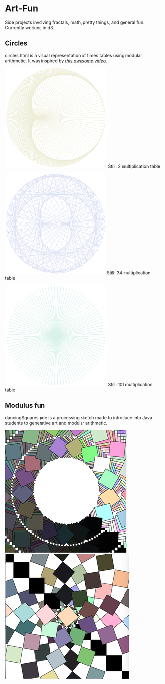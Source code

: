 # Art-Fun

Side projects involving fractals, math, pretty things, and general fun. Currently working in d3.

## Circles
circles.html is a visual representation of times tables using modular arithmetic. It was inspired by *[this awesome video](https://www.youtube.com/watch?v=qhbuKbxJsk8)*.

![the 2 multiplication tables](https://github.com/joyawood/Art-Fun/blob/master/2.png?raw=true)
Still: 2 multiplication table

![the 34 multiplication tables](https://github.com/joyawood/Art-Fun/blob/master/34.png?raw=true)
Still: 34 multiplication table

![the 101 multiplication tables](https://github.com/joyawood/Art-Fun/blob/master/101.png?raw=true)
Still: 101 multiplication table

## Modulus fun
dancingSquares.pde is a processing sketch made to introduce into Java students to generative art and modular arithmetic.

![still1](https://github.com/joyawood/Art-Fun/blob/master/dance1.png?raw=true)
![still2](https://github.com/joyawood/Art-Fun/blob/master/dance2.png?raw=true)
